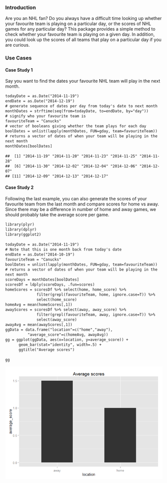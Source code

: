 ### Introduction

Are you an NHL fan? Do you always have a difficult time looking up
whether your favourite team is playing on a particular day, or the
scores of NHL games for any particular day? This package provides a
simple method to check whether your favourite team is playing on a given
day. In addition, you could look up the scores of all teams that play on
a particular day if you are curious.

### Use Cases

#### Case Study 1

Say you want to find the dates your favourite NHL team will play in the
next month.

    todayDate = as.Date("2014-11-19")
    endDate = as.Date("2014-12-19")
    # generate sequence of dates per day from today's date to next month
    monthDates = strftime(seq(from=todayDate, to=endDate, by="day"))
    # signify who your favourite team is
    favouriteTeam = "Canucks"
    # vector of booleans giving whether the team plays for each day
    boolDates = unlist(lapply(monthDates, FUN=gday, team=favouriteTeam))
    # returns a vector of dates of when your team will be playing in the next month
    monthDates[boolDates]

    ##  [1] "2014-11-19" "2014-11-20" "2014-11-23" "2014-11-25" "2014-11-28"
    ##  [6] "2014-11-30" "2014-12-02" "2014-12-04" "2014-12-06" "2014-12-07"
    ## [11] "2014-12-09" "2014-12-13" "2014-12-17"

#### Case Study 2

Following the last example, you can also generate the scores of your
favourite team from the last month and compare scores for home vs away.
Since there may be a difference in number of home and away games, we
should probably take the average score per game.

    library(plyr)
    library(dplyr)
    library(ggplot2)

    todayDate = as.Date("2014-11-19")
    # Note that this is one month back from today's date
    endDate = as.Date("2014-10-19")
    favouriteTeam = "Canucks"
    boolDates = unlist(lapply(monthDates, FUN=gday, team=favouriteTeam))
    # returns a vector of dates of when your team will be playing in the next month
    scoreDays = monthDates[boolDates]
    scoresDf = ldply(scoreDays, .fun=scores)
    homeScores = scoresDf %>% select(home, home_score) %>%
                  filter(grepl(favouriteTeam, home, ignore.case=T)) %>%
                  select(home_score)
    homeAvg = mean(homeScores[,1])
    awayScores = scoresDf %>% select(away, away_score) %>% 
                  filter(grepl(favouriteTeam, away, ignore.case=T)) %>% 
                  select(away_score)
    awayAvg = mean(awayScores[,1])
    ggData = data.frame("location"=c("home","away"), 
              "average_score"=c(homeAvg, awayAvg))
    gg = ggplot(ggData, aes(x=location, y=average_score)) + 
          geom_bar(stat="identity", width=.5) + 
          ggtitle("Average scores")

    gg

![](./overview_files/figure-markdown_strict/unnamed-chunk-3-1.png)
